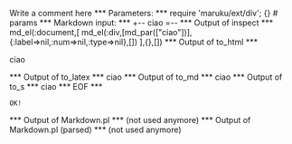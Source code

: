 Write a comment here
*** Parameters: ***
require 'maruku/ext/div'; {} # params 
*** Markdown input: ***
+--
ciao
=--
*** Output of inspect ***
md_el(:document,[
	md_el(:div,[md_par(["ciao"])],{:label=>nil,:num=>nil,:type=>nil},[])
],{},[])
*** Output of to_html ***
<div>
<p>ciao</p>
</div>
*** Output of to_latex ***
ciao
*** Output of to_md ***
ciao
*** Output of to_s ***
ciao
*** EOF ***



	OK!



*** Output of Markdown.pl ***
(not used anymore)
*** Output of Markdown.pl (parsed) ***
(not used anymore)